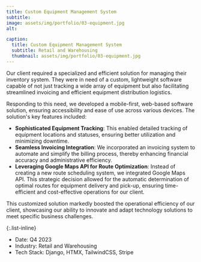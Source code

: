 ```yaml
---
title: Custom Equipment Management System
subtitle:
image: assets/img/portfolio/03-equipment.jpg
alt:

caption:
  title: Custom Equipment Management System
  subtitle: Retail and Warehousing
  thumbnail: assets/img/portfolio/03-equipment.jpg
---
```


Our client required a specialized and efficient solution for managing their inventory system. They
were in need of a custom, lightweight software capable of not just tracking a wide array of
equipment but also facilitating streamlined invoicing and efficient equipment distribution
logistics.

Responding to this need, we developed a mobile-first, web-based software solution, ensuring
accessibility and ease of use across various devices. The solution's key features included:

- **Sophisticated Equipment Tracking**: This enabled detailed tracking of equipment locations and statuses, ensuring better utilization and minimizing downtime.
- **Seamless Invoicing Integration**: We incorporated an invoicing system to automate and simplify the billing process, thereby enhancing financial accuracy and administrative efficiency.
- **Leveraging Google Maps API for Route Optimization**: Instead of creating a new route scheduling system, we integrated Google Maps API. This strategic decision allowed for the automatic determination of optimal routes for equipment delivery and pick-up, ensuring time-efficient and cost-effective operations for our client.

This customized solution markedly boosted the operational efficiency of our client, showcasing our ability to innovate and adapt technology solutions to meet specific business challenges.

{:.list-inline}
- Date: Q4 2023
- Industry: Retail and Warehousing
- Tech Stack: Django, HTMX, TailwindCSS, Stripe
